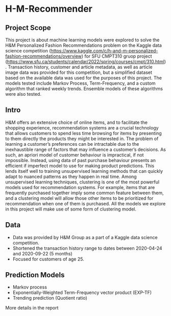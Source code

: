 # H-M-Recommender

## Project Scope
This project is about machine learning models were explored to solve the H&M Personalized Fashion Recommendations problem on the Kaggle data science competition (https://www.kaggle.com/c/h-and-m-personalized-fashion-recommendations/overview) for SFU CMPT310 gruop project (https://www.sfu.ca/students/calendar/2022/spring/courses/cmpt/310.html). Transaction history, customer and article metadata, as well as article image data was provided for this competition, but a simplified dataset based on the available data was used for the purposes of this project. The models tested include Markov Process, Term-Frequency, and a custom algorithm that ranked weekly trends. Ensemble models of these algorithms were also tested. 

## Intro
H&M offers an extensive choice of online items, and to facilitate the shopping experience, recommendation systems are a crucial technology that allows customers to spend less time browsing for items by presenting to them directly the products they might be interested in. The problem of learning a customer’s preferences can be intractable due to the inexhaustible range of factors that may influence a customer’s decisions. As such, an apriori model of customer behaviour is impractical, if not impossible. Instead, using data of past purchase behaviour presents an efficient if imperfect model to use for making product predictions. This lends itself well to training unsupervised learning methods that can quickly adapt to nuanced patterns as they happen in real time. Among unsupervised learning techniques, clustering is one of the most powerful models used for recommendation systems. For example, items that are frequently purchased together imply some common feature between them, and a clustering model will allow those other items to be prioritized for recommendation when one of them is purchased. All the models we explore in this project will make use of some form of clustering model.

## Data
- Data was provided by H&M Group as a part of a Kaggle data science competition.
- Shortened the transaction history range to dates between 2020-04-24 and 2020-09-22 (5 months)
- Focused for customers of age 25.

## Prediction Models
- Markov process
- Exponentially-Weighted Term-Frequency vector product (EXP-TF)
- Trending prediction (Quotient ratio)

More details in the report
